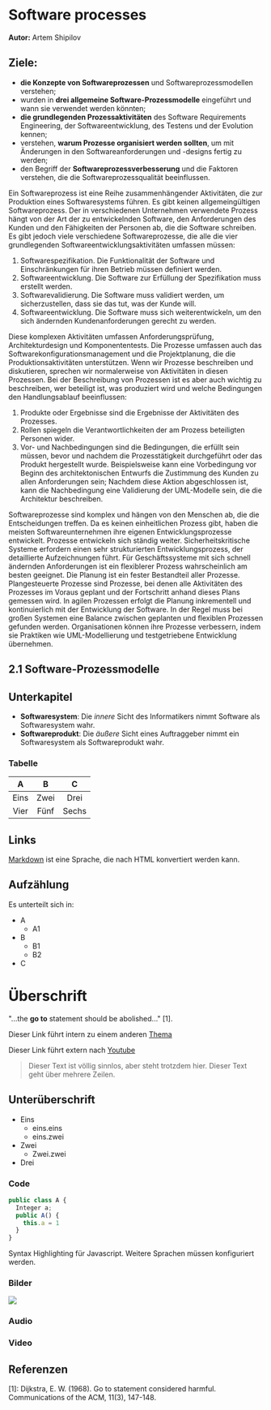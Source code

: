 # Software processes

**Autor:** Artem Shipilov

## Ziele:
* **die Konzepte von Softwareprozessen** und Softwareprozessmodellen verstehen;
* wurden in **drei allgemeine Software-Prozessmodelle** eingeführt und wann sie verwendet werden könnten;
* **die grundlegenden Prozessaktivitäten** des Software Requirements Engineering, der Softwareentwicklung, des Testens und der Evolution kennen;
* verstehen, **warum Prozesse organisiert werden sollten**, um mit Änderungen in den Softwareanforderungen und -designs fertig zu werden;
* den Begriff der **Softwareprozessverbesserung** und die Faktoren verstehen, die die Softwareprozessqualität beeinflussen.

Ein Softwareprozess ist eine Reihe zusammenhängender Aktivitäten, die zur Produktion eines Softwaresystems führen.
Es gibt keinen allgemeingültigen Softwareprozess. Der in verschiedenen Unternehmen verwendete Prozess hängt von der Art der zu entwickelnden Software, den Anforderungen des Kunden und den Fähigkeiten der Personen ab, die die Software schreiben.
Es gibt jedoch viele verschiedene Softwareprozesse, die alle die vier grundlegenden Softwareentwicklungsaktivitäten umfassen müssen:
1. Softwarespezifikation. Die Funktionalität der Software und Einschränkungen für ihren Betrieb müssen definiert werden.
2. Softwareentwicklung. Die Software zur Erfüllung der Spezifikation muss erstellt werden.
3. Softwarevalidierung. Die Software muss validiert werden, um sicherzustellen, dass sie das tut, was der Kunde will.
4. Softwareentwicklung. Die Software muss sich weiterentwickeln, um den sich ändernden Kundenanforderungen gerecht zu werden.

Diese komplexen Aktivitäten umfassen Anforderungsprüfung, Architekturdesign und Komponententests. Die Prozesse umfassen auch das Softwarekonfigurationsmanagement und die Projektplanung, die die Produktionsaktivitäten unterstützen.
Wenn wir Prozesse beschreiben und diskutieren, sprechen wir normalerweise von Aktivitäten in diesen Prozessen. Bei der Beschreibung von Prozessen ist es aber auch wichtig zu beschreiben, wer beteiligt ist, was produziert wird und welche Bedingungen den Handlungsablauf beeinflussen:
1. Produkte oder Ergebnisse sind die Ergebnisse der Aktivitäten des Prozesses.
2. Rollen spiegeln die Verantwortlichkeiten der am Prozess beteiligten Personen wider.
3. Vor- und Nachbedingungen sind die Bedingungen, die erfüllt sein müssen, bevor und nachdem die Prozesstätigkeit durchgeführt oder das Produkt hergestellt wurde. Beispielsweise kann eine Vorbedingung vor Beginn des architektonischen Entwurfs die Zustimmung des Kunden zu allen Anforderungen sein; Nachdem diese Aktion abgeschlossen ist, kann die Nachbedingung eine Validierung der UML-Modelle sein, die die Architektur beschreiben.

Softwareprozesse sind komplex und hängen von den Menschen ab, die die Entscheidungen treffen. Da es keinen einheitlichen Prozess gibt, haben die meisten Softwareunternehmen ihre eigenen Entwicklungsprozesse entwickelt. Prozesse entwickeln sich ständig weiter. Sicherheitskritische Systeme erfordern einen sehr strukturierten Entwicklungsprozess, der detaillierte Aufzeichnungen führt. Für Geschäftssysteme mit sich schnell ändernden Anforderungen ist ein flexiblerer Prozess wahrscheinlich am besten geeignet.
Die Planung ist ein fester Bestandteil aller Prozesse. Plangesteuerte Prozesse sind Prozesse, bei denen alle Aktivitäten des Prozesses im Voraus geplant und der Fortschritt anhand dieses Plans gemessen wird. In agilen Prozessen erfolgt die Planung inkrementell und kontinuierlich mit der Entwicklung der Software. In der Regel muss bei großen Systemen eine Balance zwischen geplanten und flexiblen Prozessen gefunden werden.
Organisationen können ihre Prozesse verbessern, indem sie Praktiken wie UML-Modellierung und testgetriebene Entwicklung übernehmen.


## 2.1 Software-Prozessmodelle






## Unterkapitel

* **Softwaresystem**:
  Die *innere* Sicht des Informatikers nimmt Software als Softwaresystem wahr.
* **Softwareprodukt**: Die *äußere* Sicht eines Auftraggeber nimmt ein Softwaresystem als Softwareprodukt wahr. 

### Tabelle

| A          |     B       |           C               | 
|:----------:|:-----------:|:-------------------------:|
| Eins | Zwei | Drei |
| Vier | Fünf | Sechs |

## Links

[Markdown] ist eine Sprache, die nach HTML konvertiert werden kann. 

[Markdown]: http://daringfireball.net/projects/markdown/

## Aufzählung

Es unterteilt sich in:

* A
  * A1
* B
  * B1
  * B2
* C


# Überschrift

"...the **go to** statement should be abolished..." [1].

Dieser Link führt intern zu einem anderen [Thema](qualitaet/README)

Dieser Link führt extern nach [Youtube](https://www.youtube.com/)

> Dieser Text ist völlig sinnlos, aber steht trotzdem hier. Dieser Text geht über mehrere Zeilen.

## Unterüberschrift

* Eins
  * eins.eins
  * eins.zwei
* Zwei
  * Zwei.zwei
* Drei

### Code

```javascript
public class A {
  Integer a;
  public A() {
    this.a = 1
  }
}
```

Syntax Highlighting für Javascript. Weitere Sprachen müssen konfiguriert werden.

### Bilder

![](media/image.jpg)

### Audio

[](media/sample.mp3 ':include')

### Video

[](media/sample.mp4 ':include')

## Referenzen

[1]: Dijkstra, E. W. (1968). Go to statement considered harmful. 
Communications of the ACM, 11(3), 147-148.

